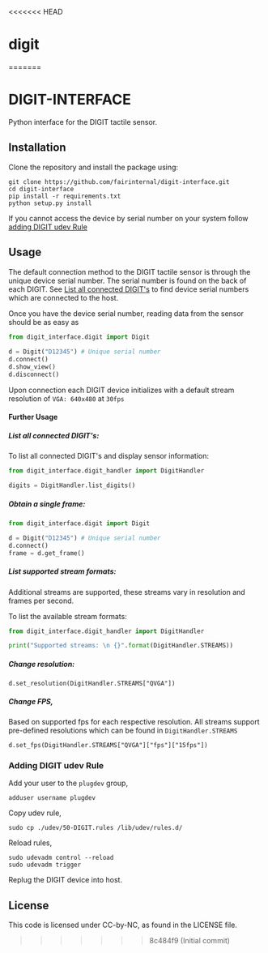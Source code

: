 <<<<<<< HEAD
# digit
=======
# DIGIT-INTERFACE

Python interface for the DIGIT tactile sensor.

## Installation
Clone the repository and install the package using:

	git clone https://github.com/fairinternal/digit-interface.git 
	cd digit-interface
	pip install -r requirements.txt
	python setup.py install


If you cannot access the device by serial number on your system follow [adding DIGIT udev Rule](#adding-digit-udev-rule)
## Usage
The default connection method to the DIGIT tactile sensor is through the unique device serial number. The serial number
is found on the back of each DIGIT.
See [List all connected DIGIT's](#list-all-connected-digits) to find device serial numbers which are connected to the 
host.

Once you have the device serial number, reading data from the sensor should be as easy as
```python
from digit_interface.digit import Digit
 
d = Digit("D12345") # Unique serial number
d.connect()
d.show_view()
d.disconnect()
```

Upon connection each DIGIT device initializes with a default stream resolution of ```VGA: 640x480``` at ```30fps```

#### Further Usage
##### List all connected DIGIT's:
To list all connected DIGIT's and display sensor information:
```python
from digit_interface.digit_handler import DigitHandler

digits = DigitHandler.list_digits()
```

##### Obtain a single frame:
```python
from digit_interface.digit import Digit

d = Digit("D12345") # Unique serial number
d.connect()
frame = d.get_frame()
```

##### List supported stream formats:
Additional streams are supported, these streams vary in resolution and frames per second. 

To list the available stream formats:
```python
from digit_interface.digit_handler import DigitHandler

print("Supported streams: \n {}".format(DigitHandler.STREAMS))
```

##### Change resolution:
```
d.set_resolution(DigitHandler.STREAMS["QVGA"])
```

##### Change FPS, 
Based on supported fps for each respective resolution. All streams support pre-defined resolutions which can 
be found in ```DigitHandler.STREAMS```
```
d.set_fps(DigitHandler.STREAMS["QVGA"]["fps"]["15fps"])
```

### Adding DIGIT udev Rule
Add your user to the ```plugdev``` group,

    adduser username plugdev

Copy udev rule,

    sudo cp ./udev/50-DIGIT.rules /lib/udev/rules.d/

Reload rules,

    sudo udevadm control --reload
    sudo udevadm trigger
    
Replug the DIGIT device into host.
## License
This code is licensed under CC-by-NC, as found in the LICENSE file.
>>>>>>> 8c484f9 (Initial commit)
